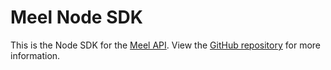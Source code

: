 # Meel Node SDK

This is the Node SDK for the [Meel API](https://meel.dev).
View the [GitHub repository](https://github.com/borisnliscool/meel) for more information.
